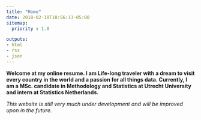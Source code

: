 ```yaml
---
title: "Home"
date: 2018-02-10T18:56:13-05:00
sitemap:
  priority : 1.0

outputs:
- html
- rss
- json
---
```

**Welcome at my online resume. I am Life-long traveler with a dream to visit every country in the world and a passion for all things data. Currently, I am a MSc. candidate in Methodology and Statistics at Utrecht University and intern at Statistics Netherlands.**

*This website is still very much under development and will be improved upon in the future.*
